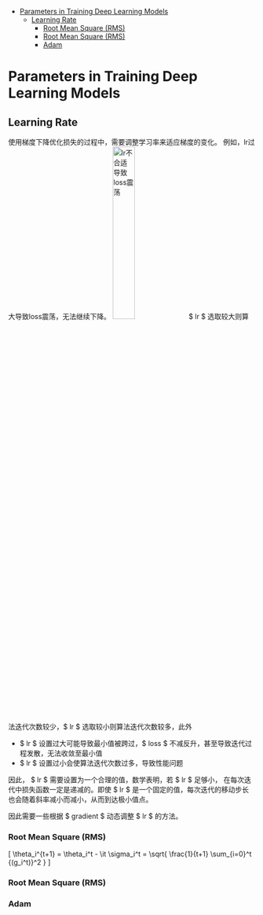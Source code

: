 <!-- @import "[TOC]" {cmd="toc" depthFrom=1 depthTo=5 orderedList=false} -->

<!-- code_chunk_output -->

- [Parameters in Training Deep Learning Models](#parameters-in-training-deep-learning-models)
  - [Learning Rate](#learning-rate)
    - [Root Mean Square (RMS)](#root-mean-square-rms)
    - [Root Mean Square (RMS)](#root-mean-square-rms-1)
    - [Adam](#adam)

<!-- /code_chunk_output -->

# Parameters in Training Deep Learning Models

## Learning Rate

使用梯度下降优化损失的过程中，需要调整学习率来适应梯度的变化。
例如，lr过大导致loss震荡，无法继续下降。
<img src="https://cdn.jsdelivr.net/gh/kafmws/pictures/notes/lr不合适导致loss震荡.png" alt="lr不合适导致loss震荡" width="30%">
 $ lr $ 选取较大则算法迭代次数较少，$ lr $ 选取较小则算法迭代次数较多，此外
- $ lr $ 设置过大可能导致最小值被跨过，$ loss $ 不减反升，甚至导致迭代过程发散，无法收敛至最小值
- $ lr $ 设置过小会使算法迭代次数过多，导致性能问题

因此， $ lr $ 需要设置为一个合理的值，数学表明，若 $ lr $ 足够小， 在每次迭代中损失函数一定是递减的。即使 $ lr $ 是一个固定的值，每次迭代的移动步长也会随着斜率减小而减小，从而到达极小值点。

因此需要一些根据 $ gradient $ 动态调整 $ lr $ 的方法。

### Root Mean Square (RMS)
\[
    \theta_i^{t+1} = \theta_i^t - \it
    \sigma_i^t = \sqrt{ \frac{1}{t+1} \sum_{i=0}^t {(g_i^t)}^2 }
\]

### Root Mean Square (RMS)

### Adam